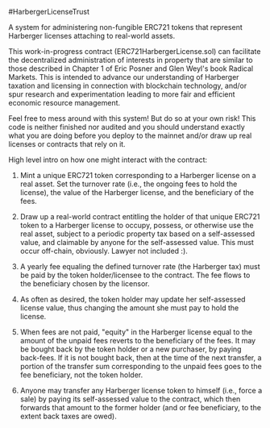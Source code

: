 #HarbergerLicenseTrust

A system for administering non-fungible ERC721 tokens that represent Harberger licenses attaching to real-world assets.

This work-in-progress contract (ERC721HarbergerLicense.sol) can facilitate the decentralized administration of interests in property that are similar to those described in Chapter 1 of Eric Posner and Glen Weyl's book Radical Markets.  This is intended to advance our understanding of Harberger taxation and licensing in connection with blockchain technology, and/or spur research and experimentation leading to more fair and efficient economic resource management.

Feel free to mess around with this system!  But do so at your own risk!  This code is neither finished nor audited and you should understand exactly what you are doing before you deploy to the mainnet and/or draw up real licenses or contracts that rely on it.

High level intro on how one might interact with the contract:

1. Mint a unique ERC721 token corresponding to a Harberger license on a real asset.  Set the turnover rate (i.e., the ongoing fees to hold the license), the value of the Harberger license, and the beneficiary of the fees.

2. Draw up a real-world contract entitling the holder of that unique ERC721 token to a Harberger license to occupy, possess, or otherwise use the real asset, subject to a periodic property tax based on a self-assessed value, and claimable by anyone for the self-assessed value.  This must occur off-chain, obviously.  Lawyer not included :).

3. A yearly fee equaling the defined turnover rate (the Harberger tax) must be paid by the token holder/licensee to the contract.  The fee flows to the beneficiary chosen by the licensor.

4. As often as desired, the token holder may update her self-assessed license value, thus changing the amount she must pay to hold the license.

5. When fees are not paid, "equity" in the Harberger license equal to the amount of the unpaid fees reverts to the beneficiary of the fees.  It may be bought back by the token holder or a new purchaser, by paying back-fees.  If it is not bought back, then at the time of the next transfer, a portion of the transfer sum corresponding to the unpaid fees goes to the fee beneficiary, not the token holder. 

6. Anyone may transfer any Harberger license token to himself (i.e., force a sale) by paying its self-assessed value to the contract, which then forwards that amount to the former holder (and or fee beneficiary, to the extent back taxes are owed).  
